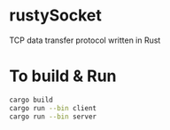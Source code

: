 # rustySocket
TCP data transfer protocol written in Rust

# To build & Run 
```bash
cargo build
cargo run --bin client
cargo run --bin server
```
